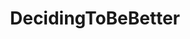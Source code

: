 ---
title: DecidingToBeBetter
crosslinks:
- getdisciplined
- theXeffect
- GetMotivated
- NoFap
- socialskills
- PowerDeleteSuite
- Psychonaut
- stopdrinking
- GetOutOfBed
- konmari
- Enneagram
- seduction
- Incels
- GetStudying
- Fitness
- TwoXChromosomes
- selfimprovement
- pornfree
- UpliftingNews
---
